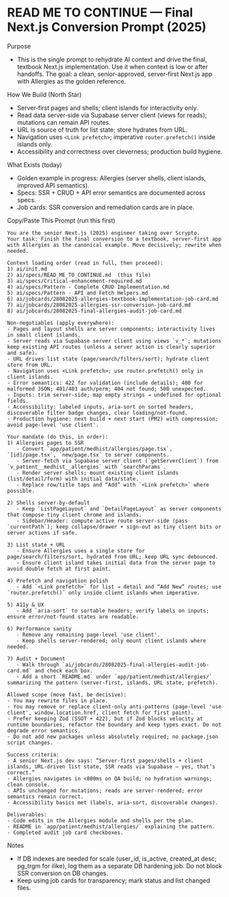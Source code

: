 # READ ME TO CONTINUE — Final Next.js Conversion Prompt (2025)

Purpose
- This is the single prompt to rehydrate AI context and drive the final, textbook Next.js implementation. Use it when context is low or after handoffs. The goal: a clean, senior-approved, server‑first Next.js app with Allergies as the golden reference.

How We Build (North Star)
- Server‑first pages and shells; client islands for interactivity only.
- Read data server‑side via Supabase server client (views for reads); mutations can remain API routes.
- URL is source of truth for list state; store hydrates from URL.
- Navigation uses `<Link prefetch>`; imperative `router.prefetch()` inside islands only.
- Accessibility and correctness over cleverness; production build hygiene.

What Exists (today)
- Golden example in progress: Allergies (server shells, client islands, improved API semantics).
- Specs: SSR + CRUD + API error semantics are documented across specs.
- Job cards: SSR conversion and remediation cards are in place.

Copy/Paste This Prompt (run this first)

```
You are the senior Next.js (2025) engineer taking over Scrypto.
Your task: Finish the final conversion to a textbook, server‑first app with Allergies as the canonical example. Move decisively; rewrite when needed.

Context loading order (read in full, then proceed):
1) ai/init.md
2) ai/specs/READ_ME_TO_CONTINUE.md  (this file)
3) ai/specs/Critical-enhancement-required.md
4) ai/specs/Pattern - Complete CRUD Implementation.md
5) ai/specs/Pattern - API and Fetch Helpers.md
6) ai/jobcards/28082025-allergies-textbook-implementation-job-card.md
7) ai/jobcards/28082025-allergies-ssr-conversion-job-card.md
8) ai/jobcards/28082025-final-allergies-audit-job-card.md

Non‑negotiables (apply everywhere):
- Pages and layout shells are server components; interactivity lives in small client islands.
- Server reads via Supabase server client using views `v_*`; mutations keep existing API routes (unless a server action is clearly superior and safe).
- URL drives list state (page/search/filters/sort); hydrate client store from URL.
- Navigation uses <Link prefetch>; use router.prefetch() only in client islands.
- Error semantics: 422 for validation (include details); 400 for malformed JSON; 401/403 auth/perm; 404 not found; 500 unexpected.
- Inputs: trim server‑side; map empty strings → undefined for optional fields.
- Accessibility: labeled inputs, aria-sort on sorted headers, discoverable filter badge changes, clear loading/not-found.
- Production hygiene: next build + next start (PM2) with compression; avoid page‑level 'use client'.

Your mandate (do this, in order):
1) Allergies pages to SSR
   - Convert `app/patient/medhist/allergies/page.tsx`, `[id]/page.tsx`, `new/page.tsx` to server components.
   - Server‑fetch via Supabase server client (`getServerClient`) from `v_patient__medhist__allergies` with `searchParams`.
   - Render server shells; mount existing client islands (list/detail/form) with initial data/state.
   - Replace row/title taps and “Add” with `<Link prefetch>` where possible.

2) Shells server‑by‑default
   - Keep `ListPageLayout` and `DetailPageLayout` as server components that compose tiny client chrome and islands.
   - Sidebar/Header: compute active route server‑side (pass `currentPath`); keep collapse/drawer + sign‑out as tiny client bits or server actions if safe.

3) List state + URL
   - Ensure Allergies uses a single store for page/search/filters/sort, hydrated from URL; keep URL sync debounced.
   - Ensure client island takes initial data from the server page to avoid double fetch at first paint.

4) Prefetch and navigation polish
   - Add `<Link prefetch>` for list → detail and “Add New” routes; use `router.prefetch()` only inside client islands when imperative.

5) A11y & UX
   - Add `aria-sort` to sortable headers; verify labels on inputs; ensure error/not-found states are readable.

6) Performance sanity
   - Remove any remaining page‑level 'use client'.
   - Keep shells server‑rendered; only mount client islands where needed.

7) Audit + Document
   - Walk through `ai/jobcards/28082025-final-allergies-audit-job-card.md` and check each box.
   - Add a short `README.md` under `app/patient/medhist/allergies/` summarizing the pattern (server‑first, islands, URL state, prefetch).

Allowed scope (move fast, be decisive):
- You may rewrite files in place.
- You may remove or replace client‑only anti‑patterns (page‑level 'use client', window.location.href, client fetch for first paint).
- Prefer keeping Zod (SSOT + 422), but if Zod blocks velocity at runtime boundaries, refactor the boundary and keep types exact. Do not degrade error semantics.
- Do not add new packages unless absolutely required; no package.json script changes.

Success criteria:
- A senior Next.js dev says: “Server‑first pages/shells + client islands, URL‑driven list state, SSR reads via Supabase — yes, that’s correct.”
- Allergies navigates in <800ms on QA build; no hydration warnings; clean console.
- APIs unchanged for mutations; reads are server‑rendered; error semantics remain correct.
- Accessibility basics met (labels, aria-sort, discoverable changes).

Deliverables:
- Code edits in the Allergies module and shells per the plan.
- README in `app/patient/medhist/allergies/` explaining the pattern.
- Completed audit job card checkboxes.
```

Notes
- If DB indexes are needed for scale (user_id, is_active, created_at desc; pg_trgm for ilike), log them as a separate DB hardening job. Do not block SSR conversion on DB changes.
- Keep using job cards for transparency; mark status and list changed files.
